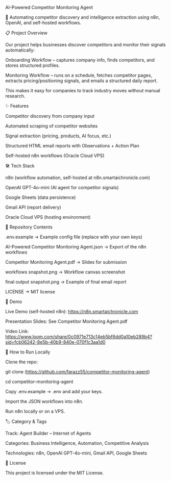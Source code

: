 AI-Powered Competitor Monitoring Agent

🚀 Automating competitor discovery and intelligence extraction using n8n, OpenAI, and self-hosted workflows.

📋 Project Overview

Our project helps businesses discover competitors and monitor their signals automatically:

Onboarding Workflow – captures company info, finds competitors, and stores structured profiles.

Monitoring Workflow – runs on a schedule, fetches competitor pages, extracts pricing/positioning signals, and emails a structured daily report.

This makes it easy for companies to track industry moves without manual research.

✨ Features

Competitor discovery from company input

Automated scraping of competitor websites

Signal extraction (pricing, products, AI focus, etc.)

Structured HTML email reports with Observations + Action Plan

Self-hosted n8n workflows (Oracle Cloud VPS)

🛠️ Tech Stack

n8n (workflow automation, self-hosted at n8n.smartaichronicle.com)

OpenAI GPT-4o-mini (AI agent for competitor signals)

Google Sheets (data persistence)

Gmail API (report delivery)

Oracle Cloud VPS (hosting environment)

📂 Repository Contents

.env.example → Example config file (replace with your own keys)

AI-Powered Competitor Monitoring Agent.json → Export of the n8n workflows

Competitor Monitoring Agent.pdf → Slides for submission

workflows snapshot.png → Workflow canvas screenshot

final output snapshot.png → Example of final email report

LICENSE → MIT license

🚀 Demo

Live Demo (self-hosted n8n): https://n8n.smartaichronicle.com

Presentation Slides: See Competitor Monitoring Agent.pdf

Video Link: https://www.loom.com/share/0c0971e713c14eb5bf6dd0a10eb289b4?sid=fcb06242-8e5b-40b9-840e-070f1c3aa1d0

📖 How to Run Locally

Clone the repo:

git clone (https://github.com/farazz55/competitor-monitoring-agent)

cd competitor-monitoring-agent

Copy .env.example → .env and add your keys.

Import the JSON workflows into n8n.

Run n8n locally or on a VPS.

🏷️ Category & Tags

Track: Agent Builder – Internet of Agents

Categories: Business Intelligence, Automation, Competitive Analysis

Technologies: n8n, OpenAI GPT-4o-mini, Gmail API, Google Sheets

📜 License

This project is licensed under the MIT License.
